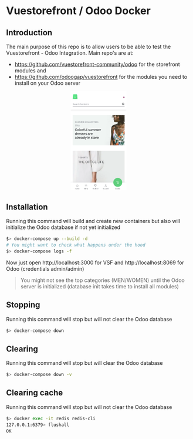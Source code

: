 # Vuestorefront / Odoo Docker

## Introduction

The main purpose of this repo is to allow users to be able to test the Vuestorefront - Odoo Integration.
Main repo's are at:

* https://github.com/vuestorefront-community/odoo for the storefront modules and 
* https://github.com/odoogap/vuestorefront for the modules you need to install on your Odoo server

<div align="center">
  <img src="vsf-odoo.png" alt="Vue Storefront" width="30%"/>
</div>

## Installation

Running this command will build and create new containers but also will initialize the Odoo database if not yet initialized

```bash
$> docker-compose up --build -d
# You might want to check what happens under the hood
$> docker-compose logs -f
```

Now just open http://localhost:3000 for VSF and http://localhost:8069 for Odoo (credentials admin/admin)

> You might not see the top categories (MEN/WOMEN) until the Odoo server is initialized (database init takes time to install all modules)

## Stopping

Running this command will stop but will not clear the Odoo database

```bash
$> docker-compose down
```

## Clearing

Running this command will stop but will clear the Odoo database

```bash
$> docker-compose down -v
```

## Clearing cache

Running this command will stop but will not clear the Odoo database

```bash
$> docker exec -it redis redis-cli
127.0.0.1:6379> flushall
OK
```
